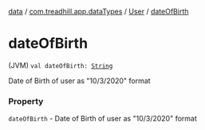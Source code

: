 [data](../../index.md) / [com.treadhill.app.dataTypes](../index.md) / [User](index.md) / [dateOfBirth](./date-of-birth.md)

# dateOfBirth

(JVM) `val dateOfBirth: `[`String`](https://kotlinlang.org/api/latest/jvm/stdlib/kotlin/-string/index.html)

Date of Birth of user as "10/3/2020" format

### Property

`dateOfBirth` - Date of Birth of user as "10/3/2020" format